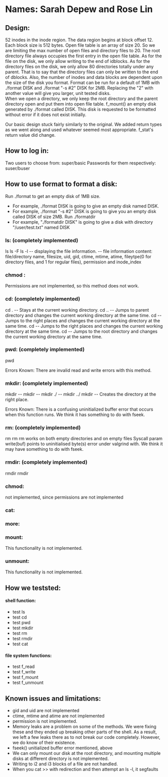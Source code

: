 # Names: Sarah Depew and Rose Lin

## Design:
  52 inodes in the inode region. The data region begins at block offset 12. Each block size is 512 bytes.
  Open file table is an array of size 20. So we are limiting the max number of open files and directory files to 20.
  The root directory file always occupies the first entry in the open file table.
  As for the file on the disk, we only allow writing to the end of idblocks.
  As for the directory files on the disk, we only allow 80 directories totally under any parent. That is to say that the directory files can only be written to the end of dblocks. Also, the number of inodes and data blocks are dependent upon the size of the disk you format. Format can be run for a default of 1MB with ./format DISK and ./format "-s #2" DISK for 2MB. Replacing the "2" with another value will give you larger, unit tested disks.  
  When we open a directory, we only keep the root directory and the parent directory open and put them into open file table.
  f_mount() an empty disk generated by ./format called DISK. This disk is requested to be formatted without error if it does not exist initially. 
  
  Our basic design stuck fairly similarly to the original. We added return types as we went along and used whatever seemed most appropriate. f_stat's return value did change.

## How to log in:
  Two users to choose from: super/basic
  Passwords for them respectively: suser/buser

## How to use format to format a disk:
  Run ./format <diskname> to get an empty disk of 1MB size.
  - For example, ./format DISK is going to give an empty disk named DISK.
  - For example, ./format "-s #2" DISK is going to give you an empty disk called DISK of size 2MB.
  Run ./formatdir <diskname>
  - For example, "./formatdir DISK" is going to give a disk with directory "/user/test.txt" named DISK

### ls: (completely implemented) 
  ls
  ls -F
  ls -l
  -- displaying the file information.
  -- file information content: file/directory name, filesize, uid, gid, ctime, mtime, atime, fileytpe(0 for directory files, and 1 for regular files), permission and inode_index

### chmod : 
  Permissions are not implemented, so this method does not work.
  
### cd: (completely implemented)
  cd .
  -- Stays at the current working directory.
  cd ..
  -- Jumps to parent directory and changes the current working directory at the same time.
  cd <absolute path>
  -- Jumps to the right places and changes the current working directory at the same time.
  cd <relative path>
  -- Jumps to the right places and changes the current working directory at the same time.
  cd
  -- Jumps to the root directory and changes the current working directory at the same time.

### pwd: (completely implemented)
  pwd
  
  Errors Known: There are invalid read and write errors with this method.
  
### mkdir: (completely implemented)
  mkdir <relative path>
  -- mkdir <filename>
  -- mkdir ./<filename>
  -- mkdir ../<filename>
  mkdir <absolute path>
  -- Creates the directory at the right place.
  
  Errors Known: There is a confusing uninitialized buffer error that occurs when this function runs. We think it has something to do with fseek. 
  
### rm: (completely implemented)
  rm <relative path>
  rm <absolute path>
  rm works on both empty directories and on empty files Syscall param write(buf) points to uninitialised byte(s) error under valgrind with. We think it may have something to do with fseek.

### rmdir: (completely implemented)
  rmdir <relative path>
  rmdir <absolute path>

### chmod:
  not implemented, since permissions are not implemented 

### cat:

### more: 

### mount:
  This functionality is not implemented.
  
### unmount:
  This functionality is not implemented. 
  
## How we teststed:
#### shell function:
- test ls
- test cd
- test pwd
- test mkdir
- test rm
- test rmdir
- test cat
#### file system functions:
- test f_read
- test f_write
- test f_mount
- test f_unmount

## Known issues and limitations:
- gid and uid are not implemented
- ctime, mtime and atime are not implemented
- permission is not implemented.
- Memory leaks are a problem on some of the methods. We were fixing these and they ended up breaking other parts of the shell. As a result, we left a few leaks there as to not break our code completely. However, we do know of their existence. 
- fseek() unitialized buffer error mentioned, above
- We can only mount our disk at the root directory, and mounting multiple disks at different directory is not implemented.
- Writing to i2 and i3 blocks of a file are not handled.
- When you cat >> with redirection and then attempt an ls -l, it segfaults
